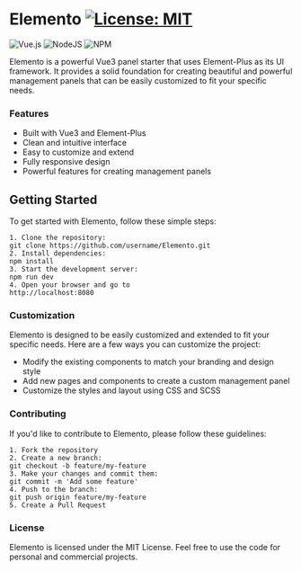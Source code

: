 # Elemento [![License: MIT](https://img.shields.io/badge/License-MIT-yellow.svg)](https://opensource.org/licenses/MIT)

![Vue.js](https://img.shields.io/badge/vuejs-%2335495e.svg?style=for-the-badge&logo=vuedotjs&logoColor=%234FC08D)
![NodeJS](https://img.shields.io/badge/node.js-6DA55F?style=for-the-badge&logo=node.js&logoColor=white)
![NPM](https://img.shields.io/badge/NPM-%23CB3837.svg?style=for-the-badge&logo=npm&logoColor=white)

Elemento is a powerful Vue3 panel starter that uses Element-Plus as its UI framework. It provides a solid foundation for creating beautiful and powerful management panels that can be easily customized to fit your specific needs.

### Features
 - Built with Vue3 and Element-Plus
 - Clean and intuitive interface
 - Easy to customize and extend
 - Fully responsive design
 - Powerful features for creating management panels

## Getting Started
To get started with Elemento, follow these simple steps:

    1. Clone the repository:
    git clone https://github.com/username/Elemento.git
    2. Install dependencies:
    npm install
    3. Start the development server:
    npm run dev
    4. Open your browser and go to
    http://localhost:8080

### Customization
Elemento is designed to be easily customized and extended to fit your specific needs. Here are a few ways you can customize the project:

 * Modify the existing components to match your branding and design style
 * Add new pages and components to create a custom management panel
 * Customize the styles and layout using CSS and SCSS

### Contributing
If you'd like to contribute to Elemento, please follow these guidelines:

    1. Fork the repository
    2. Create a new branch:
    git checkout -b feature/my-feature
    3. Make your changes and commit them:
    git commit -m 'Add some feature'
    4. Push to the branch:
    git push origin feature/my-feature
    5. Create a Pull Request

### License
Elemento is licensed under the MIT License. Feel free to use the code for personal and commercial projects.

